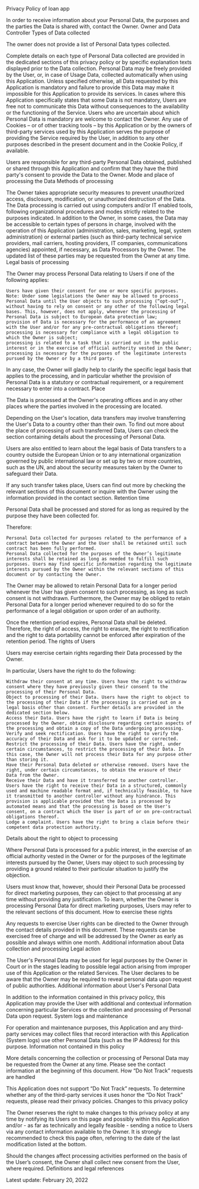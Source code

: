 
Privacy Policy of loan app

In order to receive information about your Personal Data, the purposes and the parties the Data is shared with, contact the Owner.
Owner and Data Controller
Types of Data collected

The owner does not provide a list of Personal Data types collected.

Complete details on each type of Personal Data collected are provided in the dedicated sections of this privacy policy or by specific explanation texts displayed prior to the Data collection.
Personal Data may be freely provided by the User, or, in case of Usage Data, collected automatically when using this Application.
Unless specified otherwise, all Data requested by this Application is mandatory and failure to provide this Data may make it impossible for this Application to provide its services. In cases where this Application specifically states that some Data is not mandatory, Users are free not to communicate this Data without consequences to the availability or the functioning of the Service.
Users who are uncertain about which Personal Data is mandatory are welcome to contact the Owner.
Any use of Cookies – or of other tracking tools – by this Application or by the owners of third-party services used by this Application serves the purpose of providing the Service required by the User, in addition to any other purposes described in the present document and in the Cookie Policy, if available.

Users are responsible for any third-party Personal Data obtained, published or shared through this Application and confirm that they have the third party's consent to provide the Data to the Owner.
Mode and place of processing the Data
Methods of processing

The Owner takes appropriate security measures to prevent unauthorized access, disclosure, modification, or unauthorized destruction of the Data.
The Data processing is carried out using computers and/or IT enabled tools, following organizational procedures and modes strictly related to the purposes indicated. In addition to the Owner, in some cases, the Data may be accessible to certain types of persons in charge, involved with the operation of this Application (administration, sales, marketing, legal, system administration) or external parties (such as third-party technical service providers, mail carriers, hosting providers, IT companies, communications agencies) appointed, if necessary, as Data Processors by the Owner. The updated list of these parties may be requested from the Owner at any time.
Legal basis of processing

The Owner may process Personal Data relating to Users if one of the following applies:

    Users have given their consent for one or more specific purposes. Note: Under some legislations the Owner may be allowed to process Personal Data until the User objects to such processing (“opt-out”), without having to rely on consent or any other of the following legal bases. This, however, does not apply, whenever the processing of Personal Data is subject to European data protection law;
    provision of Data is necessary for the performance of an agreement with the User and/or for any pre-contractual obligations thereof;
    processing is necessary for compliance with a legal obligation to which the Owner is subject;
    processing is related to a task that is carried out in the public interest or in the exercise of official authority vested in the Owner;
    processing is necessary for the purposes of the legitimate interests pursued by the Owner or by a third party.

In any case, the Owner will gladly help to clarify the specific legal basis that applies to the processing, and in particular whether the provision of Personal Data is a statutory or contractual requirement, or a requirement necessary to enter into a contract.
Place

The Data is processed at the Owner's operating offices and in any other places where the parties involved in the processing are located.

Depending on the User's location, data transfers may involve transferring the User's Data to a country other than their own. To find out more about the place of processing of such transferred Data, Users can check the section containing details about the processing of Personal Data.

Users are also entitled to learn about the legal basis of Data transfers to a country outside the European Union or to any international organization governed by public international law or set up by two or more countries, such as the UN, and about the security measures taken by the Owner to safeguard their Data.

If any such transfer takes place, Users can find out more by checking the relevant sections of this document or inquire with the Owner using the information provided in the contact section.
Retention time

Personal Data shall be processed and stored for as long as required by the purpose they have been collected for.

Therefore:

    Personal Data collected for purposes related to the performance of a contract between the Owner and the User shall be retained until such contract has been fully performed.
    Personal Data collected for the purposes of the Owner’s legitimate interests shall be retained as long as needed to fulfill such purposes. Users may find specific information regarding the legitimate interests pursued by the Owner within the relevant sections of this document or by contacting the Owner.

The Owner may be allowed to retain Personal Data for a longer period whenever the User has given consent to such processing, as long as such consent is not withdrawn. Furthermore, the Owner may be obliged to retain Personal Data for a longer period whenever required to do so for the performance of a legal obligation or upon order of an authority.

Once the retention period expires, Personal Data shall be deleted. Therefore, the right of access, the right to erasure, the right to rectification and the right to data portability cannot be enforced after expiration of the retention period.
The rights of Users

Users may exercise certain rights regarding their Data processed by the Owner.

In particular, Users have the right to do the following:

    Withdraw their consent at any time. Users have the right to withdraw consent where they have previously given their consent to the processing of their Personal Data.
    Object to processing of their Data. Users have the right to object to the processing of their Data if the processing is carried out on a legal basis other than consent. Further details are provided in the dedicated section below.
    Access their Data. Users have the right to learn if Data is being processed by the Owner, obtain disclosure regarding certain aspects of the processing and obtain a copy of the Data undergoing processing.
    Verify and seek rectification. Users have the right to verify the accuracy of their Data and ask for it to be updated or corrected.
    Restrict the processing of their Data. Users have the right, under certain circumstances, to restrict the processing of their Data. In this case, the Owner will not process their Data for any purpose other than storing it.
    Have their Personal Data deleted or otherwise removed. Users have the right, under certain circumstances, to obtain the erasure of their Data from the Owner.
    Receive their Data and have it transferred to another controller. Users have the right to receive their Data in a structured, commonly used and machine readable format and, if technically feasible, to have it transmitted to another controller without any hindrance. This provision is applicable provided that the Data is processed by automated means and that the processing is based on the User's consent, on a contract which the User is part of or on pre-contractual obligations thereof.
    Lodge a complaint. Users have the right to bring a claim before their competent data protection authority.

Details about the right to object to processing

Where Personal Data is processed for a public interest, in the exercise of an official authority vested in the Owner or for the purposes of the legitimate interests pursued by the Owner, Users may object to such processing by providing a ground related to their particular situation to justify the objection.

Users must know that, however, should their Personal Data be processed for direct marketing purposes, they can object to that processing at any time without providing any justification. To learn, whether the Owner is processing Personal Data for direct marketing purposes, Users may refer to the relevant sections of this document.
How to exercise these rights

Any requests to exercise User rights can be directed to the Owner through the contact details provided in this document. These requests can be exercised free of charge and will be addressed by the Owner as early as possible and always within one month.
Additional information about Data collection and processing
Legal action

The User's Personal Data may be used for legal purposes by the Owner in Court or in the stages leading to possible legal action arising from improper use of this Application or the related Services.
The User declares to be aware that the Owner may be required to reveal personal data upon request of public authorities.
Additional information about User's Personal Data

In addition to the information contained in this privacy policy, this Application may provide the User with additional and contextual information concerning particular Services or the collection and processing of Personal Data upon request.
System logs and maintenance

For operation and maintenance purposes, this Application and any third-party services may collect files that record interaction with this Application (System logs) use other Personal Data (such as the IP Address) for this purpose.
Information not contained in this policy

More details concerning the collection or processing of Personal Data may be requested from the Owner at any time. Please see the contact information at the beginning of this document.
How “Do Not Track” requests are handled

This Application does not support “Do Not Track” requests.
To determine whether any of the third-party services it uses honor the “Do Not Track” requests, please read their privacy policies.
Changes to this privacy policy

The Owner reserves the right to make changes to this privacy policy at any time by notifying its Users on this page and possibly within this Application and/or - as far as technically and legally feasible - sending a notice to Users via any contact information available to the Owner. It is strongly recommended to check this page often, referring to the date of the last modification listed at the bottom.

Should the changes affect processing activities performed on the basis of the User’s consent, the Owner shall collect new consent from the User, where required.
Definitions and legal references

Latest update: February 20, 2022
 
